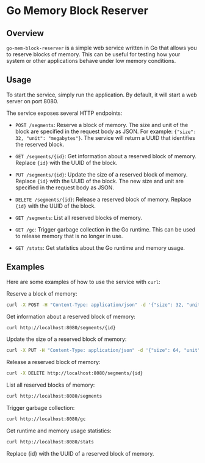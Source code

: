 # Go Memory Block Reserver

## Overview

`go-mem-block-reserver` is a simple web service written in Go that allows you to reserve blocks of memory. This can be useful for testing how your system or other applications behave under low memory conditions.

## Usage

To start the service, simply run the application. By default, it will start a web server on port 8080.

The service exposes several HTTP endpoints:

- `POST /segments`: Reserve a block of memory. The size and unit of the block are specified in the request body as JSON. For example: `{"size": 32, "unit": "megabytes"}`. The service will return a UUID that identifies the reserved block.

- `GET /segments/{id}`: Get information about a reserved block of memory. Replace `{id}` with the UUID of the block.

- `PUT /segments/{id}`: Update the size of a reserved block of memory. Replace `{id}` with the UUID of the block. The new size and unit are specified in the request body as JSON.

- `DELETE /segments/{id}`: Release a reserved block of memory. Replace `{id}` with the UUID of the block.

- `GET /segments`: List all reserved blocks of memory.

- `GET /gc`: Trigger garbage collection in the Go runtime. This can be used to release memory that is no longer in use.

- `GET /stats`: Get statistics about the Go runtime and memory usage.

## Examples

Here are some examples of how to use the service with `curl`:

Reserve a block of memory:

```bash
curl -X POST -H "Content-Type: application/json" -d '{"size": 32, "unit": "megabytes"}' http://localhost:8080/segments
```

Get information about a reserved block of memory:
```bash
curl http://localhost:8080/segments/{id}
```

Update the size of a reserved block of memory:
```bash
curl -X PUT -H "Content-Type: application/json" -d '{"size": 64, "unit": "megabytes"}' http://localhost:8080/segments/{id}
```

Release a reserved block of memory:
```bash
curl -X DELETE http://localhost:8080/segments/{id}
```

List all reserved blocks of memory:
```bash
curl http://localhost:8080/segments
```

Trigger garbage collection:
```bash
curl http://localhost:8080/gc
```

Get runtime and memory usage statistics:
```bash
curl http://localhost:8080/stats
```


Replace {id} with the UUID of a reserved block of memory.



